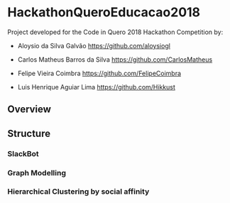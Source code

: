 # HackathonQueroEducacao2018

Project developed for the Code in Quero 2018 Hackathon Competition by:

* Aloysio da Silva Galvão         https://github.com/aloysiogl

* Carlos Matheus Barros da Silva  https://github.com/CarlosMatheus

* Felipe Vieira Coimbra           https://github.com/FelipeCoimbra

* Luis Henrique Aguiar Lima       https://github.com/Hikkust

## Overview

## Structure

### SlackBot

### Graph Modelling

### Hierarchical Clustering by social affinity
